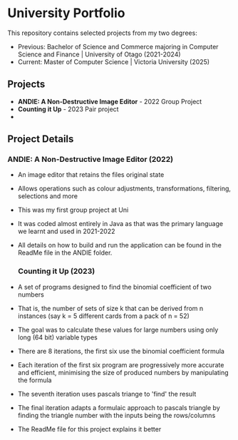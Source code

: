 # University Portfolio
This repository contains selected projects from my two degrees:
- Previous: Bachelor of Science and Commerce majoring in Computer Science and Finance | University of Otago (2021-2024)
- Current: Master of Computer Science | Victoria University (2025)

## Projects
- **ANDIE: A Non-Destructive Image Editor** - 2022 Group Project
- **Counting it Up** - 2023 Pair project
- 

## Project Details

### ANDIE: A Non-Destructive Image Editor (2022)
- An image editor that retains the files original state
- Allows operations such as colour adjustments, transformations, filtering, selections and more
- This was my first group project at Uni
- It was coded almost entirely in Java as that was the primary language we learnt and used in 2021-2022
- All details on how to build and run the application can be found in the ReadMe file in the ANDIE folder.

  ### Counting it Up (2023)
- A set of programs designed to find the binomial coefficient of two numbers
- That is, the number of sets of size k that can be derived from n instances (say k = 5 different cards from a pack of n = 52)
- The goal was to calculate these values for large numbers using only long (64 bit) variable types
- There are 8 iterations, the first six use the binomial coefficient formula
- Each iteration of the first six program are progressively more accurate and efficient, minimising the size of produced numbers by manipulating the formula
- The seventh iteration uses pascals triange to 'find' the result
- The final iteration adapts a formulaic approach to pascals triangle by finding the triangle number with the inputs being the rows/columns
- The ReadMe file for this project explains it better
